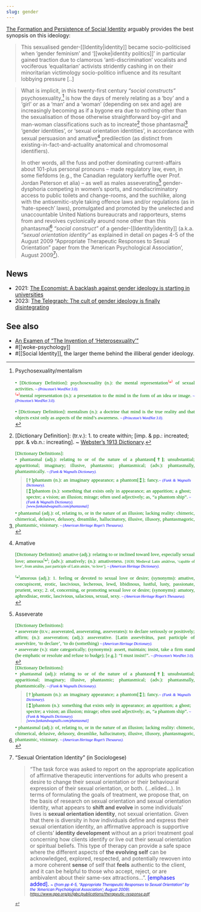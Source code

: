 ```yaml
---
slug: gender
---
```


[The Formation and Persistence of Social Identity](http://actualfreedom.com.au/an/various/persistentsocialidentity.htm) arguably provides the best synopsis on this ideology:

> This sexualised gender-[[Identity|identity]] became socio-politicised when ‘gender feminism’ and ‘[[woke|identity politics]]’ in particular gained traction due to clamorous ‘anti-discrimination’ vocalists and vociferous ‘equalitarian’ activists stridently cashing in on their minoritarian victimology socio-politico influence and its resultant lobbying pressure [..]

> What is implicit, in this twenty-first century _“social constructs”_ psychosexuality,[^psy] is how the days of merely relating as a ‘boy’ and a ‘girl’ or as a ‘man’ and a ‘woman’ (depending on sex and age) are increasingly becoming as if a bygone era due to nothing other than the sexualisation of those otherwise straightforward boy-girl and man-woman classifications such as to increate[^increate] those phantasmal[^phantasmal] ‘gender identities’, or ‘sexual orientation identities’, in accordance with sexual persuasion and amative[^amative] predilection (as distinct from existing-in-fact-and-actuality anatomical and chromosomal identifiers).
>
> In other words, all the fuss and pother dominating current-affairs about 101-plus personal pronouns – made regulatory law, even, in some fiefdoms (e.g., the Canadian regulatory kerfuffle over Prof. Jordan Peterson et alia) – as well as males asseverating[^asseverate] gender-dysphoria competing in women’s sports, and nondiscriminatory access to public toilets and change-rooms,  and the suchlike, along with the antisemitic-style taking offence laws and/or regulations (as in ‘hate-speech’ laws), promulgated and promoted by the unelected and unaccountable United Nations bureaucrats and rapporteurs, stems from and revolves cyclonically around none other than this phantasmal[^phantasmal] _“social construct”_ of a gender-[[Identity|identity]] (a.k.a. _“sexual orientation identity”_ as explained in detail on pages 4-5 of the August 2009 “Appropriate Therapeutic Responses to Sexual Orientation” paper from the ‘American Psychological Association’, August 2009[^p]).

## News

- 2021: [The Economist: A backlash against gender ideology is starting in universities](https://archive.ph/JPkAT)
- 2023: [The Telegraph: The cult of gender ideology is finally disintegrating](https://archive.is/20230609223701/https://www.telegraph.co.uk/columnists/2023/05/30/the-cult-of-gender-ideology-finally-crumbling/#selection-2957.4-2957.57)


## See also

- [An Examen of “The Invention of ‘Heterosexuality’”](http://actualfreedom.com.au/an/contents.htm#contents)
- #[[woke-psychology]]
- #[[Social Identity]], the larger theme behind the illiberal gender ideology.


[^increate]: [Dictionary Definition]: (tr.v.): 1. to create within; [imp. & pp.: increated; ppr. & vb.n.: increating]. ~ [Webster’s 1913 Dictionary](https://www.webster-dictionary.org/definition/Increate).

[^phantasmal]: <table cellspacing="0" cellpadding="0" border="0" style="position:relative;margin:0px;padding:0px;border-width:0px;left:0px;top:0px;line-height:normal;width:auto;"><tbody style="position:relative;margin:0px;padding:0px;border-width:0px;left:0px;top:0px;line-height:normal;width:auto;"><tr><td id="WzBoDyI" style="position: relative; margin: 0px; padding: 0px; border-width: 0px; left: 0px; top: 0px; line-height: normal; width: auto; color: rgb(106, 0, 0); font-family: Verdana, Geneva, sans-serif; font-size: 8pt; font-weight: normal; text-align: justify;"><font size="2" face="Times" new="" roman="" color="#008000">[Dictionary Definitions]:<br>• phantasmal (adj.): relating to or of the nature of a phantasm<b>[†]</b>; unsubstantial; apparitional; imaginary; illusive, phantasmic; phantasmical; (adv.): phantasmally, phantasmically. <font size="1" color="#0000FF"><i>~ (Funk &amp; Wagnalls Dictionary).</i></font><blockquote style="margin-top: 5; margin-bottom: 5; margin-left: 15; margin-right: 10"><font size="2" face="Times" new="" roman="" color="#008000">[†]phantasm (n.): an imaginary appearance; a phantom[⁑]; fancy.</font><i><font size="1" color="#0000ff">~ (Funk &amp; Wagnalls Dictionary).<br></font></i><font size="2" face="Times" new="" roman="" color="#008000">[⁑]phantom (n.): something that exists only in appearance; an apparition; a ghost; spectre; a vision; an illusion; mirage; often used adjectively; as, “a phantom ship”.<i><font size="1" color="#0000ff"> ~ (Funk &amp; Wagnalls Dictionary).<br>[www.funkandwagnalls.com/phantasmal]</font></i></font></blockquote><font size="2" face="Times" new="" roman="" color="#008000"><font size="2" face="Times" new="" roman="" color="#008000">• phantasmal (adj.): of, relating to, or in the nature of an illusion; lacking reality: chimeric, chimerical, delusive, delusory, dreamlike, hallucinatory, illusive, illusory, phantasmagoric, phantasmic, visionary. <font size="1" color="#0000FF"><i>~ (American Heritage Roget’s Thesaurus).</i></font></font></font></font></td></tr></tbody></table>

[^psy]: Psychosexuality/mentalism

    <table cellspacing="0" cellpadding="0" border="0" style="position:relative;margin:0px;padding:0px;border-width:0px;left:0px;top:0px;line-height:normal;width:auto;"><tbody style="position:relative;margin:0px;padding:0px;border-width:0px;left:0px;top:0px;line-height:normal;width:auto;"><tr><td id="WzBoDyI" style="position: relative; margin: 0px; padding: 0px; border-width: 0px; left: 0px; top: 0px; line-height: normal; width: auto; color: rgb(106, 0, 0); font-family: Verdana, Geneva, sans-serif; font-size: 8pt; font-weight: normal; text-align: justify;"><font size="2" face="Times" new="" roman="" color="#008000">• [Dictionary Definition]: psychosexuality (n.): the mental representation<font color="#ff0000">⁽*⁾</font> of sexual activities. <i><font size="1" color="#0000ff">~ (Princeton’s WordNet 3.0).</font></i><br><font size="2" color="#ff0000">⁽*⁾</font><font size="2" face="Times" new="" roman="" color="#008000">mental representation (n.): a presentation to the mind in the form of an idea or image.<i><font size="1" color="#0000ff"> ~ (Princeton’s WordNet 3.0).</font></i><br><br><font size="2" face="Times" new="" roman="" color="#008000">• [Dictionary Definition]: mentalism (n.): a doctrine that mind is the true reality and that objects exist only as aspects of the mind’s awareness. <font size="1" color="#0000FF"><i>~ (Princeton’s WordNet 3.0).</i></font></font></font></font></td></tr></tbody></table>

[^amative]: Amative

    <table cellspacing="0" cellpadding="0" border="0" style="position:relative;margin:0px;padding:0px;border-width:0px;left:0px;top:0px;line-height:normal;width:auto;"><tbody style="position:relative;margin:0px;padding:0px;border-width:0px;left:0px;top:0px;line-height:normal;width:auto;"><tr><td id="WzBoDyI" style="position: relative; margin: 0px; padding: 0px; border-width: 0px; left: 0px; top: 0px; line-height: normal; width: auto; color: rgb(106, 0, 0); font-family: Verdana, Geneva, sans-serif; font-size: 8pt; font-weight: normal; text-align: justify;"><font size="2" face="Times" new="" roman="" color="#008000">[Dictionary Definition]: amative (adj.): relating to or inclined toward love, especially sexual love; amorous⁽*⁾; (adv.): amatively; (n.): amativeness. <font size="1">[1630; Medieval Latin amātīvus, ‘capable of love’, from amātus, past participle of Latin amāre, ‘to love’].<font color="#0000FF"><i> ~ (American Heritage Dictionary).</i></font></font><br><br>⁽*⁾amorous (adj.): 1. feeling or devoted to sexual love or desire; (synonyms): amative, concupiscent, erotic, lascivious, lecherous, lewd, libidinous, lustful, lusty, passionate, prurient, sexy; 2. of, concerning, or promoting sexual love or desire; (synonyms): amatory, aphrodisiac, erotic, lascivious, salacious, sexual, sexy. <font size="1" color="#0000FF"><i>~ (American Heritage Roget’s Thesaurus).</i></font></font></td></tr></tbody></table>

[^asseverate]: Asseverate

    <table cellspacing="0" cellpadding="0" border="0" style="position:relative;margin:0px;padding:0px;border-width:0px;left:0px;top:0px;line-height:normal;width:auto;"><tbody style="position:relative;margin:0px;padding:0px;border-width:0px;left:0px;top:0px;line-height:normal;width:auto;"><tr><td id="WzBoDyI" style="position: relative; margin: 0px; padding: 0px; border-width: 0px; left: 0px; top: 0px; line-height: normal; width: auto; color: rgb(106, 0, 0); font-family: Verdana, Geneva, sans-serif; font-size: 8pt; font-weight: normal; text-align: justify;"><font size="2" face="Times" new="" roman="" color="#008000">[Dictionary Definitions]:<br>• asseverate (tr.v.; asseverated, asseverating, asseverates): to declare seriously or positively; affirm; (n.): asseveration; (adj.): asseverative. [Latin assevērātus, past participle of assevērāre, ‘to declare’, ‘to do (something) <font size="1" color="#0000FF"><i>~ (American Heritage Dictionary).</i></font><br>• asseverate (v.): state categorically; (synonyms): assert, maintain; insist, take a firm stand (be emphatic or resolute and refuse to budge); [e.g.]: “I must insist!”. <font size="1" color="#0000FF"><i>~ (Princeton’s WordNet 3.0).</i></font></font></td></tr></tbody></table>

[^p]: “Sexual Orientation Identity” (in Sociologese)	

    > “The task force was asked to report on the appropriate application of affirmative therapeutic interventions for adults who present a desire to change their sexual orientation or their behavioural expression of their sexual orientation, or both. (...elided...). In terms of formulating the goals of treatment, we propose that, on the basis of research on sexual orientation and sexual orientation identity, what appears to **shift and evolve** in some individuals’ lives is **sexual orientation identity**, not sexual orientation. Given that there is diversity in how individuals define and express their sexual orientation identity, an affirmative approach is supportive of clients’ **identity development** without an a priori treatment goal concerning how clients identify or live out their sexual orientation or spiritual beliefs. This type of therapy can provide a safe space where the different aspects of **the evolving self** can be acknowledged, explored, respected, and potentially rewoven into a more coherent **sense** of self that **feels** authentic to the client, and it can be helpful to those who accept, reject, or are ambivalent about their same-sex attractions...”. <font color="#0000FF">[emphases added].<i> <font size="1">~ (from pp 4-5, “Appropriate Therapeutic Responses to Sexual Orientation” by the ‘American Psychological Association’; August 2009). https://www.apa.org/pi/lgbc/publications/therapeutic-response.pdf
